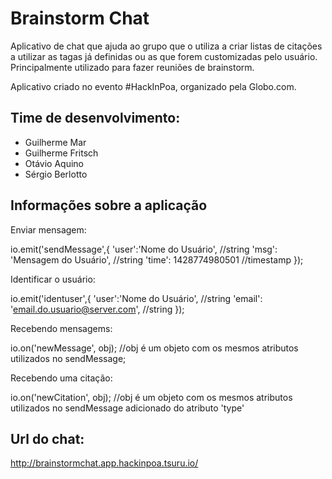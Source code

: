 Brainstorm Chat
===============

Aplicativo de chat que ajuda ao grupo que o utiliza a criar listas de citações
a utilizar as tagas já definidas ou as que forem customizadas pelo usuário.
Principalmente utilizado para fazer reuniões de brainstorm.

Aplicativo criado no evento #HackInPoa, organizado pela Globo.com.

Time de desenvolvimento:
------------------------

* Guilherme Mar
* Guilherme Fritsch
* Otávio Aquino
* Sérgio Berlotto

Informações sobre a aplicação
-----------------------------

Enviar mensagem:

 io.emit('sendMessage',{
  'user':'Nome do Usuário', //string
  'msg': 'Mensagem do Usuário', //string
  'time': 1428774980501 //timestamp
 });

Identificar o usuário:

 io.emit('identuser',{
  'user':'Nome do Usuário', //string
  'email': 'email.do.usuario@server.com', //string
 });

Recebendo mensagems:

 io.on('newMessage', obj); //obj é um objeto com os mesmos atributos utilizados no sendMessage;

Recebendo uma citação:

 io.on('newCitation', obj); //obj é um objeto com os mesmos atributos utilizados no sendMessage adicionado do atributo 'type'

Url do chat:
------------

 http://brainstormchat.app.hackinpoa.tsuru.io/

